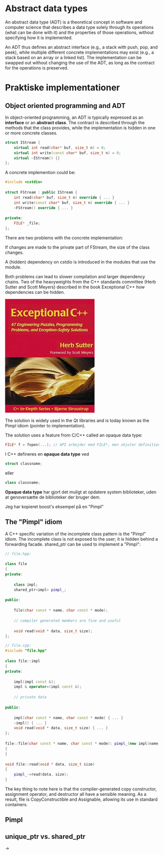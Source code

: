 # Abstract data types
An abstract data type (ADT) is a theoretical concept in software and computer science that describes a data type solely through its operations (what can be done with it) and the properties of those operations, without specifying how it is implemented.

An ADT thus defines an abstract interface (e.g., a stack with push, pop, and peek), while multiple different concrete implementations may exist (e.g., a stack based on an array or a linked list). The implementation can be swapped out without changing the use of the ADT, as long as the contract for the operations is preserved.
# Praktiske implementationer

## Object oriented programming and ADT
In object-oriented programming, an ADT is typically expressed as an **interface** or an **abstract class**. The contract is described through the methods that the class provides, while the implementation is hidden in one or more concrete classes.
```cpp
struct IStream {
    virtual int read(char* buf, size_t n) = 0;
    virtual int write(const char* buf, size_t n) = 0;
    virtual ~IStream() {}
};
```

A concrete implemention could be:
```cpp
#include <cstdio>

struct FStream : public IStream {
    int read(char* buf, size_t n) override { ... }
    int write(const char* buf, size_t n) override { ... }
    ~FStream() override { ... }

private:
    FILE* _file;
};
```

There are two problems with the concrete implementation:

If changes are made to the private part of FStream, the size of the class changes.

A (hidden) dependency on cstdio is introduced in the modules that use the module.

Both problems can lead to slower compilation and larger dependency chains.
Two of the heavyweights from the C++ standards committee (Herb Sutter and Scott Meyers) described in the book Exceptional C++ how dependencies can be hidden.

![Exceptional C++](ExceptionalCpp.png)

The solution is widely used in the Qt libraries and is today known as the Pimpl idiom (pointer to implementation).

The solution uses a feature from C/C++ called an opaque data type:


```c
FILE* f = fopen(...); // API arbejder med FILE*, men skjuler definitionen
```

I C++ defineres en **opaque data type** ved
```cpp
struct classname;
```
eller
```cpp
class classname;
```


**Opaque data type** har gjort det muligt at opdatere system biblioteker, uden at genoversætte de biblioteker der bruger dem.

Jeg har kopieret boost's eksempel på en "Pimpl"

## The "Pimpl" idiom
A C++ specific variation of the incomplete class pattern is the "Pimpl" idiom. The incomplete class is not exposed to the user; it is hidden behind a forwarding facade. shared_ptr can be used to implement a "Pimpl":


```cpp
// file.hpp:

class file
{
private:

    class impl;
    shared_ptr<impl> pimpl_;

public:

    file(char const * name, char const * mode);

    // compiler generated members are fine and useful

    void read(void * data, size_t size);
};
```

```cpp
// file.cpp:
#include "file.hpp"

class file::impl
{
private:

    impl(impl const &);
    impl & operator=(impl const &);

    // private data

public:

    impl(char const * name, char const * mode) { ... }
    ~impl() { ... }
    void read(void * data, size_t size) { ... }
};

file::file(char const * name, char const * mode): pimpl_(new impl(name, mode))
{
}

void file::read(void * data, size_t size)
{
    pimpl_->read(data, size);
}
```

The key thing to note here is that the compiler-generated copy constructor, assignment operator, and destructor all have a sensible meaning. As a result, file is CopyConstructible and Assignable, allowing its use in standard containers.



## Pimpl
## unique_ptr vs. shared_ptr

->